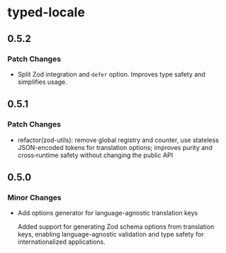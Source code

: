 # typed-locale

## 0.5.2

### Patch Changes

- Split Zod integration and `defer` option. Improves type safety and simplifies usage.

## 0.5.1

### Patch Changes

- refactor(zod-utils): remove global registry and counter, use stateless JSON-encoded tokens for translation options; improves purity and cross‑runtime safety without changing the public API

## 0.5.0

### Minor Changes

- Add options generator for language-agnostic translation keys

  Added support for generating Zod schema options from translation keys, enabling language-agnostic validation and type safety for internationalized applications.

